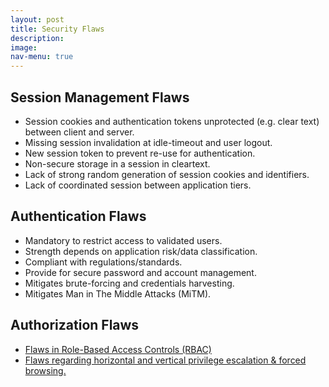 ```yaml
---
layout: post
title: Security Flaws
description: 
image:
nav-menu: true
---
```


## Session Management Flaws
* Session cookies and authentication tokens unprotected (e.g. clear text) between client and server.
* Missing session invalidation at idle-timeout and user logout.
* New session token to prevent re-use for authentication.
* Non-secure storage in a session in cleartext.
* Lack of strong random generation of session cookies and identifiers.
* Lack of coordinated session between application tiers.

## Authentication Flaws
* Mandatory to restrict access to validated users.
* Strength depends on application risk/data classification.
* Compliant with regulations/standards.
* Provide for secure password and account management.
* Mitigates brute-forcing and credentials harvesting.
* Mitigates Man in The Middle Attacks (MiTM).

## Authorization Flaws
* [Flaws in Role-Based Access Controls (RBAC)](https://www.ionos.com/digitalguide/server/security/what-is-role-based-access-control-rbac/)
* [Flaws regarding horizontal and vertical privilege escalation & forced browsing.](https://portswigger.net/web-security/access-control)

